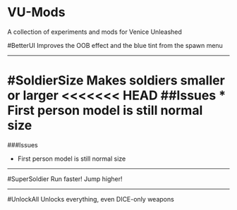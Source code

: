 # VU-Mods
A collection of experiments and mods for Venice Unleashed

#BetterUI
Improves the OOB effect and the blue tint from the spawn menu 
____
#SoldierSize
Makes soldiers smaller or larger
<<<<<<< HEAD
##Issues
	* First person model is still normal size
=======
###Issues
* First person model is still normal size

____ 
#SuperSoldier
Run faster! Jump higher!

____
#UnlockAll
Unlocks everything, even DICE-only weapons

